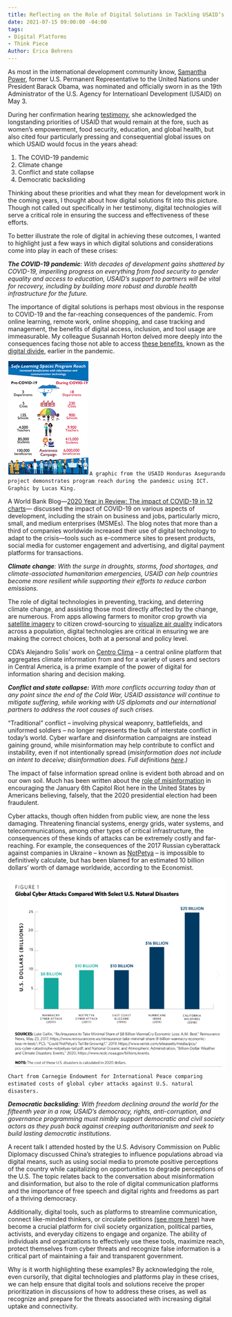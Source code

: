 ```yaml
---
title: Reflecting on the Role of Digital Solutions in Tackling USAID’s Global Priorities
date: 2021-07-15 09:00:00 -04:00
tags:
- Digital Platforms
- Think Piece
Author: Erica Behrens
---
```


As most in the international development community know, [Samantha Power](https://www.usaid.gov/who-we-are/organization/samantha-power), former U.S. Permanent Representative to the United Nations under President Barack Obama, was nominated and officially sworn in as the 19th Administrator of the U.S. Agency for Internatioanl Development (USAID) on May 3.

During her confirmation hearing [testimony](https://www.foreign.senate.gov/imo/media/doc/032321_Power_Testimony.pdf), she acknowledged the longstanding priorities of USAID that would remain at the fore, such as women’s empowerment, food security, education, and global health, but also cited four particularly pressing and consequential global issues on which USAID would focus in the years ahead:

1. The COVID-19 pandemic
2. Climate change
3. Conflict and state collapse
4. Democratic backsliding

Thinking about these priorities and what they mean for development work in the coming years, I thought about how digital solutions fit into this picture. Though not called out specifically in her testimony, digital technologies will serve a critical role in ensuring the success and effectiveness of these efforts.

<!--more-->

To better illustrate the role of digital in achieving these outcomes, I wanted to highlight just a few ways in which digital solutions and considerations come into play in each of these crises:

***The COVID-19 pandemic**: With decades of development gains shattered by COVID-19, imperiling progress on everything from food security to gender equality and access to education, USAID’s support to partners will be vital for recovery, including by building more robust and durable health infrastructure for the future.*

The importance of digital solutions is perhaps most obvious in the response to COVID-19 and the far-reaching consequences of the pandemic. From online learning, remote work, online shopping, and case tracking and management, the benefits of digital access, inclusion, and tool usage are immeasurable. My colleague Susannah Horton delved more deeply into the consequences facing those not able to access [these benefits](https://dai-global-digital.com/covid-19-the-importance-of-understanding-digital-divides-during-the-pandemic-response.html), known as the [digital divide](https://stats.oecd.org/glossary/detail.asp?ID=4719), earlier in the pandemic.

![Increased Reach Infographic_small-43d0a6.PNG](/uploads/Increased%20Reach%20Infographic_small-43d0a6.PNG)`A graphic from the USAID Honduras Asegurando project demonstrates program reach during the pandemic using ICT. Graphic by Lucas King.`

A World Bank Blog—[2020 Year in Review: The impact of COVID-19 in 12 charts](https://blogs.worldbank.org/voices/2020-year-review-impact-covid-19-12-charts)— discussed the impact of COVID-19 on various aspects of development, including the strain on business and jobs, particularly micro, small, and medium enterprises (MSMEs). The blog notes that more than a third of companies worldwide increased their use of digital technology to adapt to the crisis—tools such as e-commerce sites to present products, social media for customer engagement and advertising, and digital payment platforms for transactions.

***Climate change**: With the surge in droughts, storms, food shortages, and climate-associated humanitarian emergencies, USAID can help countries become more resilient while supporting their efforts to reduce carbon emissions.*

The role of digital technologies in preventing, tracking, and deterring climate change, and assisting those most directly affected by the change, are numerous. From apps allowing farmers to monitor crop growth via [satellite imagery](https://www.wired.com/story/app-lets-farmers-monitor-crops-from-the-sky/) to citizen crowd-sourcing to [visualize air quality](https://2016.spaceappschallenge.org/challenges/earth/aircheck/projects/air-guardian) indicators across a population, digital technologies are critical in ensuring we are making the correct choices, both at a personal and policy level.

CDA’s Alejandro Solis’ work on [Centro Clima](https://centroclima.org/) – a central online platform that aggregates climate information from and for a variety of users and sectors in Central America, is a prime example of the power of digital for information sharing and decision making.

***Conflict and state collapse:** With more conflicts occurring today than at any point since the end of the Cold War, USAID assistance will continue to mitigate suffering, while working with US diplomats and our international partners to address the root causes of such crises.*

“Traditional” conflict – involving physical weaponry, battlefields, and uniformed soldiers – no longer represents the bulk of interstate conflict in today’s world. Cyber warfare and disinformation campaigns are instead gaining ground, while misinformation may help contribute to conflict and instability, even if not intentionally spread (*misinformation does not include an intent to deceive; disinformation does. Full definitions [here](https://www.dictionary.com/e/misinformation-vs-disinformation-get-informed-on-the-difference/).)*

The impact of false information spread online is evident both abroad and on our own soil. Much has been written about the [role of misinformation](https://www.brookings.edu/blog/techtank/2021/01/11/the-role-of-misinformation-in-trumps-insurrection/) in encouraging the January 6th Capitol Riot here in the United States by Americans believing, falsely, that the 2020 presidential election had been fraudulent.

Cyber attacks, though often hidden from public view, are none the less damaging. Threatening financial systems, energy grids, water systems, and telecommunications, among other types of critical infrastructure, the consequences of these kinds of attacks can be extremely costly and far-reaching. For example, the consequences of the 2017 Russian cyberattack against companies in Ukraine – known as [NotPetya](https://www.bbc.com/news/uk-politics-43062113) – is impossible to definitively calculate, but has been blamed for an estimated 10 billion dollars’ worth of damage worldwide, according to the Economist.

![Carnegie screenshot small.PNG](/uploads/Carnegie%20screenshot%20small.PNG)
`Chart from Carnegie Endowment for International Peace comparing estimated costs of global cyber attacks against U.S. natural disasters.`

***Democratic backsliding**: With freedom declining around the world for the fifteenth year in a row, USAID’s democracy, rights, anti-corruption, and governance programming must nimbly support democratic and civil society actors as they push back against creeping authoritarianism and seek to build lasting democratic institutions.*

A recent talk I attended hosted by the U.S. Advisory Commission on Public Diplomacy discussed China’s strategies to influence populations abroad via digital means, such as using social media to promote positive perceptions of the country while capitalizing on opportunities to degrade perceptions of the U.S. The topic relates back to the conversation about misinformation and disinformation, but also to the role of digital communication platforms and the importance of free speech and digital rights and freedoms as part of a thriving democracy.

Additionally, digital tools, such as platforms to streamline communication, connect like-minded thinkers, or circulate petitions [(see more here)](https://dai-global-digital.com/ict-for-dummies-democracy-promotion-edition.html) have become a crucial platform for civil society organization, political parties, activists, and everyday citizens to engage and organize. The ability of individuals and organizations to effectively use these tools, maximize reach, protect themselves from cyber threats and recognize false information is a critical part of maintaining a fair and transparent government.

Why is it worth highlighting these examples? By acknowledging the role, even cursorily, that digital technologies and platforms play in these crises, we can help ensure that digital tools and solutions receive the proper prioritization in discussions of how to address these crises, as well as recognize and prepare for the threats associated with increasing digital uptake and connectivity.